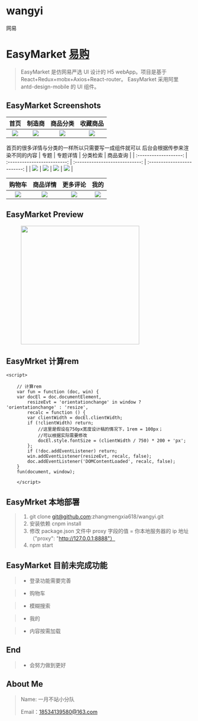 # wangyi
网易
# EasyMarket [易购](https://github.com/Peroluo/easyMarketApp)

> ​EasyMarket 是仿网易严选 UI 设计的 H5 webApp。项目是基于 React+Redux+mobx+Axios+React-router。
> ​EasyMarket 采用阿里 antd-design-mobile 的 UI 组件。



## EasyMarket Screenshots

|         首页         |        制造商         |         商品分类         |         收藏商品         |
| :------------------: | :-------------------: | :----------------------: | :----------------------: |
| ![](./imgs/home.png) | ![](./imgs/brand.png) | ![](./imgs/category.png) | ![](./imgs/likeList.png) |
 首页的很多详情与分类的一样所以只需要写一成组件就可以 后台会根据传参来渲染不同的内容
|         专题          |          专题详情           |            分类检索            |          商品查询           |
| :-------------------: | :-------------------------: | :----------------------------: | :-------------------------: |
| ![](./imgs/topic.png) | ![](./imgs/topicDetail.png) | ![](./imgs/categorySearch.png) | ![](./imgs/goodsSearch.png) |
 
  
|        购物车        |          商品详情           |        更多评论         |         我的         |
| :------------------: | :-------------------------: | :---------------------: | :------------------: |
| ![](./imgs/cart.png) | ![](./imgs/goodsDetail.png) | ![](./imgs/comment.png) | ![](./imgs/mine.png) |

## EasyMarket Preview

<figure class="third">
    <img src="./imgs/EasyMarket.gif" width="320"/>
</figure>

## EasyMrket  计算rem
    <script>

        // 计算rem
        var fun = function (doc, win) {
        var docEl = doc.documentElement,
            resizeEvt = 'orientationchange' in window ? 'orientationchange' : 'resize',
            recalc = function () {
            var clientWidth = docEl.clientWidth;
            if (!clientWidth) return;
                //这里是假设在750px宽度设计稿的情况下，1rem = 100px；
                //可以根据实际需要修改
                docEl.style.fontSize = (clientWidth / 750) * 200 + 'px';
            };
            if (!doc.addEventListener) return;
            win.addEventListener(resizeEvt, recalc, false);
            doc.addEventListener('DOMContentLoaded', recalc, false);
        }
        fun(document, window);
        
        </script>

## EasyMrket 本地部署

> 1. git clone git@github.com:zhangmengxia618/wangyi.git
> 2. 安装依赖 cnpm install
> 3. 修改 package.json 文件中 proxy 字段的值 = 你本地服务器的 ip 地址 （"proxy": "http://127.0.0.1:8888"）
> 4. npm start

## EasyMarket 目前未完成功能

> - 登录功能需要完善

> - 购物车

> - 模糊搜索

> - 我的

> - 内容按需加载


## End

> - 会努力做到更好

## About Me

> Name: 一月不站小分队
>
>
> Email：18534139580@163.com
